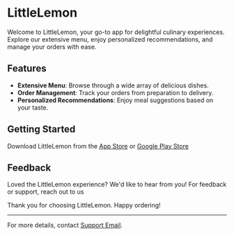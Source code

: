 # LittleLemon

Welcome to LittleLemon, your go-to app for delightful culinary experiences. Explore our extensive menu, enjoy personalized recommendations, and manage your orders with ease.

## Features

- **Extensive Menu**: Browse through a wide array of delicious dishes.
- **Order Management**: Track your orders from preparation to delivery.
- **Personalized Recommendations**: Enjoy meal suggestions based on your taste.

## Getting Started

Download LittleLemon from the [App Store](#) or [Google Play Store](#)

## Feedback

Loved the LittleLemon experience? We'd like to hear from you! For feedback or support, reach out to us

Thank you for choosing LittleLemon. Happy ordering!

---

For more details, contact [Support Email](#).
